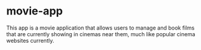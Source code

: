 # movie-app
This app is a movie application that allows users to manage and book films that are currently showing in cinemas near them, much like popular cinema websites currently.